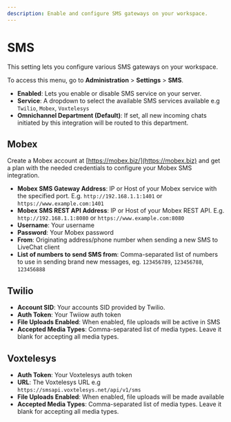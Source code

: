 ```yaml
---
description: Enable and configure SMS gateways on your workspace.
---
```


# SMS

This setting lets you configure various SMS gateways on your workspace.

To access this menu, go to **Administration** > **Settings** > **SMS**.

* **Enabled**: Lets you enable or disable SMS service on your server.
* **Service**: A dropdown to select the available SMS services available e.g `Twilio`, `Mobex`, `Voxtelesys`
* **Omnichannel Department (Default)**: If set, all new incoming chats initiated by this integration will be routed to this department.

## Mobex

Create a Mobex account at [https://mobex.biz/](https://mobex.biz) and get a plan with the needed credentials to configure your Mobex SMS integration.

* **Mobex SMS Gateway Address**: IP or Host of your Mobex service with the specified port. E.g. `http://192.168.1.1:1401` or `https://www.example.com:1401`
* **Mobex SMS REST API Address**: IP or Host of your Mobex REST API. E.g. `http://192.168.1.1:8080` or `https://www.example.com:8080`
* **Username**: Your username
* **Password**: Your Mobex password
* **From**: Originating address/phone number when sending a new SMS to LiveChat client
* **List of numbers to send SMS from**: Comma-separated list of numbers to use in sending brand new messages, eg. `123456789`, `123456788`, `123456888`

## Twilio

* **Account SID**: Your accounts SID provided by Twilio.
* **Auth Token**: Your Twiiow auth token
* **File Uploads Enabled**: When enabled, file uploads will be active in SMS
* **Accepted Media Types**: Comma-separated list of media types. Leave it blank for accepting all media types.

## Voxtelesys <a href="#1t0nl2lpq6o" id="1t0nl2lpq6o"></a>

* **Auth Token**: Your Voxtelesys auth token
* **URL**: The Voxtelesys URL e.g `https://smsapi.voxtelesys.net/api/v1/sms`
* **File Uploads Enabled**: When enabled, file uploads will be made available
* **Accepted Media Types**: Comma-separated list of media types. Leave it blank for accepting all media types.
